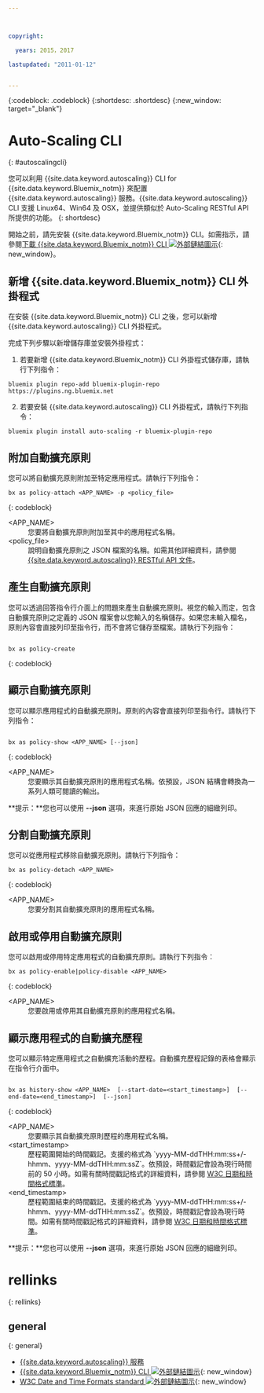 ```yaml
---



copyright:

  years: 2015，2017

lastupdated: "2011-01-12"


---
```


{:codeblock: .codeblock}
{:shortdesc: .shortdesc}
{:new_window: target="_blank"}

# Auto-Scaling CLI
{: #autoscalingcli}


您可以利用 {{site.data.keyword.autoscaling}} CLI for {{site.data.keyword.Bluemix_notm}} 來配置 {{site.data.keyword.autoscaling}} 服務。{{site.data.keyword.autoscaling}} CLI 支援 Linux64、Win64 及 OSX，並提供類似於 Auto-Scaling RESTful API 所提供的功能。
{: shortdesc}

開始之前，請先安裝 {{site.data.keyword.Bluemix_notm}} CLI。如需指示，請參閱[下載 {{site.data.keyword.Bluemix_notm}} CLI ![外部鏈結圖示](../../../icons/launch-glyph.svg)](http://plugins.ng.bluemix.net/ui/home.html){: new_window}。

## 新增 {{site.data.keyword.Bluemix_notm}} CLI 外掛程式

在安裝 {{site.data.keyword.Bluemix_notm}} CLI 之後，您可以新增 {{site.data.keyword.autoscaling}} CLI 外掛程式。

完成下列步驟以新增儲存庫並安裝外掛程式：
1. 若要新增 {{site.data.keyword.Bluemix_notm}} CLI 外掛程式儲存庫，請執行下列指令：

```
bluemix plugin repo-add bluemix-plugin-repo https://plugins.ng.bluemix.net
```
2. 若要安裝 {{site.data.keyword.autoscaling}} CLI 外掛程式，請執行下列指令：

```
bluemix plugin install auto-scaling -r bluemix-plugin-repo
```

## 附加自動擴充原則

您可以將自動擴充原則附加至特定應用程式。請執行下列指令：

```
bx as policy-attach <APP_NAME> -p <policy_file>
```
{: codeblock}

<dl class="parml">
<dt class="pt dlterm">&lt;APP_NAME&gt;</dt>
<dd class="pd">您要將自動擴充原則附加至其中的應用程式名稱。</dd>
<dt class="pt dlterm">&lt;policy_file&gt;</dt>
<dd class="pd">說明自動擴充原則之 JSON 檔案的名稱。如需其他詳細資料，請參閱 <a href="https://new-console.{DomainName}/apidocs/48" target="_blank">{{site.data.keyword.autoscaling}} RESTful API 文件</a>。</dd>
</dl>


## 產生自動擴充原則

您可以透過回答指令行介面上的問題來產生自動擴充原則。視您的輸入而定，包含自動擴充原則之定義的 JSON 檔案會以您輸入的名稱儲存。如果您未輸入檔名，原則內容會直接列印至指令行，而不會將它儲存至檔案。請執行下列指令：

```

bx as policy-create
```
{: codeblock}


## 顯示自動擴充原則

您可以顯示應用程式的自動擴充原則。原則的內容會直接列印至指令行。請執行下列指令：

```

bx as policy-show <APP_NAME> [--json]
```
{: codeblock}

<dl class="parml">
<dt class="pt dlterm">&lt;APP_NAME&gt;</dt>
<dd class="pd">您要顯示其自動擴充原則的應用程式名稱。依預設，JSON 結構會轉換為一系列人類可閱讀的輸出。</dd>
</dl>

**提示：**您也可以使用 **--json** 選項，來進行原始 JSON 回應的細緻列印。


## 分割自動擴充原則

您可以從應用程式移除自動擴充原則。請執行下列指令：

```
bx as policy-detach <APP_NAME>
```
{: codeblock}

<dl class="parml">
<dt class="pt dlterm">&lt;APP_NAME&gt;</dt>
<dd class="pd">您要分割其自動擴充原則的應用程式名稱。</dd>
</dl>


## 啟用或停用自動擴充原則

您可以啟用或停用特定應用程式的自動擴充原則。請執行下列指令：

```
bx as policy-enable|policy-disable <APP_NAME>
```
{: codeblock}

<dl class="parml">
<dt class="pt dlterm">&lt;APP_NAME&gt;</dt>
<dd class="pd">您要啟用或停用其自動擴充原則的應用程式名稱。</dd>
</dl>


## 顯示應用程式的自動擴充歷程

您可以顯示特定應用程式之自動擴充活動的歷程。自動擴充歷程記錄的表格會顯示在指令行介面中。

```

bx as history-show <APP_NAME>  [--start-date=<start_timestamp>]  [--end-date=<end_timestamp>]  [--json]
```
{: codeblock}

<dl class="parml">
<dt class="pt dlterm">&lt;APP_NAME&gt;</dt>
<dd class="pd">您要顯示其自動擴充原則歷程的應用程式名稱。
<dt class="pt dlterm">&lt;start_timestamp&gt;</dt>
<dd class="pd">歷程範圍開始的時間戳記。支援的格式為 `yyyy-MM-ddTHH:mm:ss+/-hhmm、yyyy-MM-ddTHH:mm:ssZ`。依預設，時間戳記會設為現行時間前的 50 小時。如需有關時間戳記格式的詳細資料，請參閱 <a href="https://www.w3.org/TR/NOTE-datetime" target="_blank">W3C 日期和時間格式標準</a>。
<dt class="pt dlterm">&lt;end_timestamp&gt;</dt>
<dd class="pd">歷程範圍結束的時間戳記。支援的格式為 `yyyy-MM-ddTHH:mm:ss+/-hhmm、yyyy-MM-ddTHH:mm:ssZ`。依預設，時間戳記會設為現行時間。如需有關時間戳記格式的詳細資料，請參閱 <a href="https://www.w3.org/TR/NOTE-datetime" target="_blank">W3C 日期和時間格式標準</a>。
</dl>



**提示：**您也可以使用 **--json** 選項，來進行原始 JSON 回應的細緻列印。

# rellinks
{: rellinks}
## general
{: general}
* [{{site.data.keyword.autoscaling}} 服務](/docs/services/Auto-Scaling/index.html)
* [{{site.data.keyword.Bluemix_notm}} CLI ![外部鏈結圖示](../../../icons/launch-glyph.svg)](http://plugins.ng.bluemix.net/ui/home.html){: new_window}
* [W3C Date and Time Formats standard ![外部鏈結圖示](../../../icons/launch-glyph.svg)](https://www.w3.org/TR/NOTE-datetime){: new_window}
